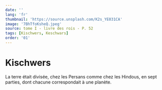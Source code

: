 ```yaml
---
date: ''
lang: 'fr'
thumbnail: 'https://source.unsplash.com/K2s_YE031CA'
image: '7BhTfoKsheQ.jpeg'
source: tome I - livre des rois - P. 52
tags: [Kischwers, Keschwars]
order: '01'
---
```


<!-- LTeX: language=fr -->

# Kischwers

La terre était divisée, chez les Persans comme chez les Hindous, en sept parties, dont chacune correspondait à une planète.
